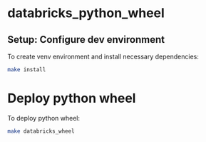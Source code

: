 # databricks_python_wheel

## Setup: Configure dev environment

To create venv environment and install necessary dependencies:
```bash
make install
```

# Deploy python wheel

To deploy python wheel:
```bash
make databricks_wheel
```
